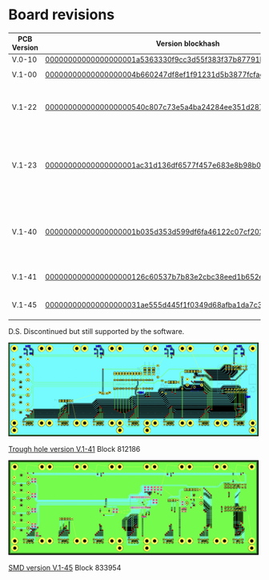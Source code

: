 # Board revisions

| PCB Version | Version blockhash | Changelog | Activ |
|---|---|---|---|
| V.0-10 | [00000000000000000001a5363330f9cc3d55f383f37b87791bd1b772c6dbded4](https://mempool.space/block/00000000000000000001a5363330f9cc3d55f383f37b87791bd1b772c6dbded4) | First Beta | D.S. |
| V.1-00 | [00000000000000000004b660247df8ef1f91231d5b3877fcfaca8a03c709cb72](https://mempool.space/block/00000000000000000004b660247df8ef1f91231d5b3877fcfaca8a03c709cb72) | First Version | D.S. |
| V.1-22 | [0000000000000000000540c807c73e5a4ba24284ee351d287978e324a786dae3](https://mempool.space/block/0000000000000000000540c807c73e5a4ba24284ee351d287978e324a786dae3) | Added USB-C on the back. (Power only) | D.S. |
| V.1-23 | [00000000000000000001ac31d136df6577f457e683e8b98b03d628840a1d3b4c](https://mempool.space/block/00000000000000000001ac31d136df6577f457e683e8b98b03d628840a1d3b4c) | Follow UP USB-C on the back. Added diode for reverse polarity protection | D.S. |
| V.1-40 | [00000000000000000001b035d353d599df6fa46122c07cf2036ae9959669a4b2](https://mempool.space/block/00000000000000000001b035d353d599df6fa46122c07cf2036ae9959669a4b2)  | Follow UP Greater holes for diode and placement marking R1 | D.S. |
| V.1-41 | [0000000000000000000126c60537b7b83e2cbc38eed1b652e24d870bd5591139](https://mempool.space/block/0000000000000000000126c60537b7b83e2cbc38eed1b652e24d870bd5591139) | SMD Capacitors to Back | D.S. |
| V.1-45 | [000000000000000000031ae555d445f1f0349d68afba1da7c3bd9b908868dd6c](https://mempool.space/block/000000000000000000031ae555d445f1f0349d68afba1da7c3bd9b908868dd6c) | Follow Up Full SMD Version | |

D.S. Discontinued but still supported by the software.

<img src="../media/BTClock-V812186_RevA_Main-PCB.png" width="500"/>

[Trough hole version V.1-41](https://git.btclock.dev/btclock/hardware/src/branch/main/Main-PCB/BTClock-V812186_RevA_Main-PCB) Block 812186

<img src="../media/BTClock-V833954_RevA_Main-PCB.png" width="500"/>

[SMD version V.1-45](https://git.btclock.dev/btclock/hardware/src/branch/main/Main-PCB/BTClock-V833954_RevA_Main-PCB) Block 833954